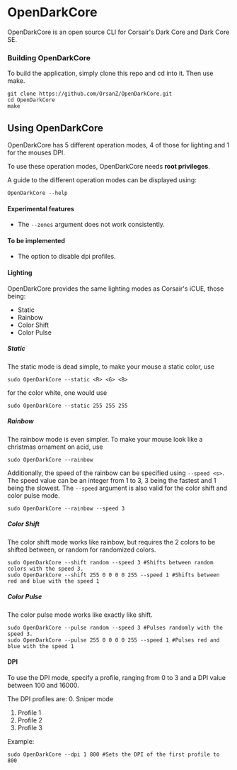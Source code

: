 # OpenDarkCore

OpenDarkCore is an open source CLI for Corsair's Dark Core and Dark Core SE.

### Building OpenDarkCore
To build the application, simply clone this repo and cd into it. Then use make.

```
git clone https://github.com/OrsanZ/OpenDarkCore.git
cd OpenDarkCore
make
```

## Using OpenDarkCore
OpenDarkCore has 5 different operation modes, 4 of those for lighting and 1 for the mouses DPI.

To use these operation modes, OpenDarkCore needs **root privileges**.

A guide to the different operation modes can be displayed using:
```
OpenDarkCore --help
```

#### Experimental features
- The `--zones` argument does not work consistently.

#### To be implemented
- The option to disable dpi profiles.

#### Lighting
OpenDarkCore provides the same lighting modes as Corsair's iCUE, those being:
- Static
- Rainbow
- Color Shift
- Color Pulse

##### Static
The static mode is dead simple, to make your mouse a static color, use
```
sudo OpenDarkCore --static <R> <G> <B>
```
for the color white, one would use
```
sudo OpenDarkCore --static 255 255 255
```

##### Rainbow
The rainbow mode is even simpler. To make your mouse look like a christmas ornament on acid, use
```
sudo OpenDarkCore --rainbow
```
Additionally, the speed of the rainbow can be specified using `--speed <s>`. The speed value can be an integer from 1 to 3,
3 being the fastest and 1 being the slowest. The `--speed` argument is also valid for the color shift and color pulse mode.

```
sudo OpenDarkCore --rainbow --speed 3
```

##### Color Shift
The color shift mode works like rainbow, but requires the 2 colors to be shifted between, or random for randomized colors.

```
sudo OpenDarkCore --shift random --speed 3 #Shifts between random colors with the speed 3.
sudo OpenDarkCore --shift 255 0 0 0 0 255 --speed 1 #Shifts between red and blue with the speed 1
```

##### Color Pulse
The color pulse mode works like exactly like shift.

```
sudo OpenDarkCore --pulse random --speed 3 #Pulses randomly with the speed 3.
sudo OpenDarkCore --pulse 255 0 0 0 0 255 --speed 1 #Pulses red and blue with the speed 1
```

#### DPI

To use the DPI mode, specify a profile, ranging from 0 to 3 and a DPI value between 100 and 16000.

The DPI profiles are:
0. Sniper mode
1. Profile 1
2. Profile 2
3. Profile 3

Example:
```
sudo OpenDarkCore --dpi 1 800 #Sets the DPI of the first profile to 800
```
